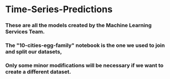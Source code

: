 # Time-Series-Predictions
### These are all the models created by the Machine Learning Services Team.
### The "10-cities-egg-family" notebook is the one we used to join and split our datasets,
### Only some minor modifications will be necessary if we want to create a different dataset.
